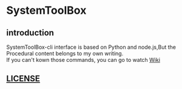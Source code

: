 # SystemToolBox
## introduction
SystemToolBox-cli interface is based on Python and node.js,But the Procedural content belongs to my own writing.  
If you can't kown those commands, you can go to watch [Wiki](https://github.com/SystemToolBox/SystemToolBox/wiki)
## [LICENSE](https://github.com/SystemToolBox/SystemToolBox/blob/for-windows/LICENSE)
